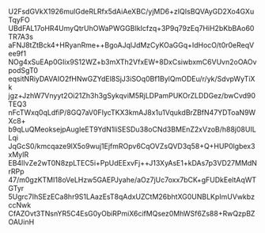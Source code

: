 U2FsdGVkX1926mulGdeRLRfx5dAiAeXBC/yjMD6+zIQIsBQVAyGD2Xo4GXuTqyFO
UBdFAL17oHR4UmyQtrUhOWaPWGGBIkIcfzq+3P9q79zEq7HiH2bKbBAo60TR7A3s
aFNJ8tZtBck4+HRyanRme++BgoAJqlJdMzCyKOaGGq+IdHocO/t0r0eReqVee9f1
NOg4xSuEAp0GIix9S12WZ+b3mXTh2VfxEW+8DxCsiwbxmC6VUvn2oOAOvpodSgT0
eqsitNRiyDAVAIO2fHNwGZYdEl8SjJ3iSOq0Bf1BylQmODEu/r/yk/SdvpWyTiXk
jgz+JzhW7Vnyyt2Oi21Zh3h3gSykqviM5RjLDPamPUKOrZLDDGez/bwCvd90TEQ3
nFcTWxq0qLdfiP/8GQ7aV0FIycTKX3kmAJ8x1u1VqukdBrZBfN47YDToaN9WXc8+
b9qLuQMeoksejpAugIeET9YdN1liSESDu38oCNd3BMEnZ2xVzoB/h88j08UILLqi
JqGcS0/kmcqaze9lX5o9wuj1EjfmROpv6CqOVZsQVD3q58+Q+HUP0lgbex3xMyIR
EB4lIvZe2wT0N8zpLTEC5i+PpUdEExvFj++J13XyAsE1+kDAs7p3VD27MMdNrRPp
47/m0gzKTMI18oVeLHzw5GAEPJyahe/aOz7jUc7oxx7bCK+gFUDkEeltAqWTGTyr
5Ugrc7IhSEzECa8hr9S1LAazEsT8qAdxUZCtM26bhtXG0UNBLKpImUVwkbzccNwk
CfAZOvt3TNsnYR5C4EsG0yObiRPmiX6cifMQsez0MhWSf6Zs88+RwQzpBZOAUinH
